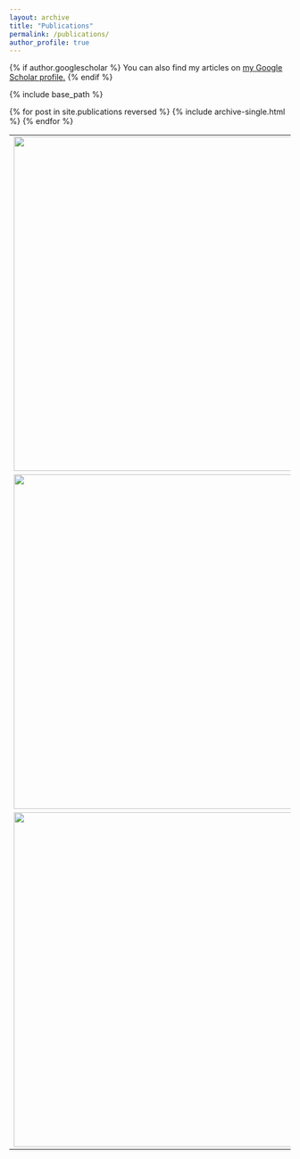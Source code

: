 ```yaml
---
layout: archive
title: "Publications"
permalink: /publications/
author_profile: true
---
```


{% if author.googlescholar %}
  You can also find my articles on <u><a href="{{author.googlescholar}}">my Google Scholar profile</a>.</u>
{% endif %}

{% include base_path %}

{% for post in site.publications reversed %}
  {% include archive-single.html %}
{% endfor %}




<table><tr>
 <td valign="center"><img width="600" src="https://alpoler.github.io/images/a.JPG" /></td> 
  <td valign="center"> Elimination of Non-Novel Segments at Multi-Scale for Few-Shot Segmentation <br> 
    Alper Kayabaşı, Gülin Tüfekci, İlkay Ulusoy <br>
    Winter Conference on Applications of Computer Vision (WACV), 2023 <a href = https://arxiv.org/pdf/2211.02300.pdf> PDF </a> 
  </td> 
</tr>
<tr>
  <td valign="center"> <img width="600" src="https://alpoler.github.io/images/arch.png" /> </td> 
  <td> Detecting Driver Drowsiness as an Anomaly Using LSTM Autoencoders 
    <br>  Gülin Tüfekci*, Alper Kayabaşı*, Erdem Akagündüz, İlkay Ulusoy 
    <br>    ISM Workshop @ European Conference on Computer Vision (ECCV), 2022 <a href= "https://arxiv.org/abs/2209.05269">PDF</a> <br \>(*Equal Contribution) 
  </td>

<tr>
 <td valign="center"> <img width="600" src="https://alpoler.github.io/images/d.JPG"> </td> 
 <td> Comparison of distance metric learning methods against label noise for fine-grained recognition
    <br>  Alper Kayabaşı, Kaan Karaman, Ibrahim Batuhan Akkaya
    <br> Automatic Target Recognition XXXI @ Society of Photo-Optical Instrumentation Engineers (SPIE), 2021 <a href= "https://www.spiedigitallibrary.org/conference-proceedings-of-spie/11729/117290F/Comparison-of-distance-metric-learning-methods-against-label-noise-for/10.1117/12.2587246.short?SSO=1">PDF</a>
  </td>
</tr>




